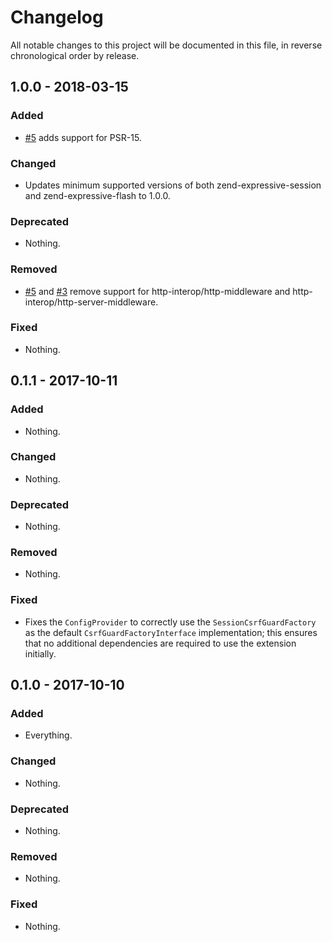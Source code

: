 # Changelog

All notable changes to this project will be documented in this file, in reverse chronological order by release.

## 1.0.0 - 2018-03-15

### Added

- [#5](https://github.com/zendframework/zend-expressive-csrf/pull/5) adds
  support for PSR-15.

### Changed

- Updates minimum supported versions of both zend-expressive-session and
  zend-expressive-flash to 1.0.0.

### Deprecated

- Nothing.

### Removed

- [#5](https://github.com/zendframework/zend-expressive-csrf/pull/5) and
  [#3](https://github.com/zendframework/zend-expressive-csrf/pull/3) remove
  support for http-interop/http-middleware and
  http-interop/http-server-middleware.

### Fixed

- Nothing.

## 0.1.1 - 2017-10-11

### Added

- Nothing.

### Changed

- Nothing.

### Deprecated

- Nothing.

### Removed

- Nothing.

### Fixed

- Fixes the `ConfigProvider` to correctly use the `SessionCsrfGuardFactory` as
  the default `CsrfGuardFactoryInterface` implementation; this ensures that no
  additional dependencies are required to use the extension initially.

## 0.1.0 - 2017-10-10

### Added

- Everything.

### Changed

- Nothing.

### Deprecated

- Nothing.

### Removed

- Nothing.

### Fixed

- Nothing.
